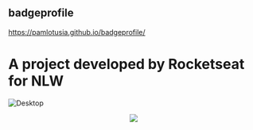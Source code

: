 ## badgeprofile
https://pamlotusia.github.io/badgeprofile/
 # A project developed by Rocketseat for NLW

 ![Desktop](https://user-images.githubusercontent.com/85904398/140194156-a0294235-cd96-4816-b1e7-f7e8756dc7fd.png)
 <div align="center">
   <img src="https://user-images.githubusercontent.com/85904398/140175291-4fe660aa-29f7-416e-aaed-73d845f3415b.png">
</div>

  
